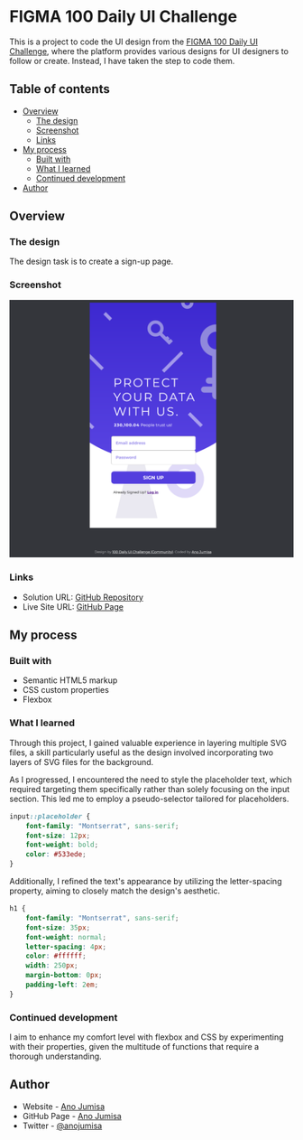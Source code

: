 # FIGMA 100 Daily UI Challenge

This is a project to code the UI design from the [FIGMA 100 Daily UI Challenge](<https://www.figma.com/file/etUxjWs5vdD10byAOH2zty/100-Daily-UI-Challenge-(Community)?type=design&node-id=0-1&mode=design&t=BAlEtsg11iewlKip-0>), where the platform provides various designs for UI designers to follow or create. Instead, I have taken the step to code them.

## Table of contents

-   [Overview](#overview)
    -   [The design](#the-design)
    -   [Screenshot](#screenshot)
    -   [Links](#links)
-   [My process](#my-process)
    -   [Built with](#built-with)
    -   [What I learned](#what-i-learned)
    -   [Continued development](#continued-development)
-   [Author](#author)

## Overview

### The design

The design task is to create a sign-up page.

### Screenshot

![Result-screenshot](/images/Result.png)

### Links

-   Solution URL: [GitHub Repository](https://github.com/anojumisa/sign-up-page)
-   Live Site URL: [GitHub Page](https://anojumisa.github.io/sign-up-page/)

## My process

### Built with

-   Semantic HTML5 markup
-   CSS custom properties
-   Flexbox

### What I learned

Through this project, I gained valuable experience in layering multiple SVG files, a skill particularly useful as the design involved incorporating two layers of SVG files for the background.

As I progressed, I encountered the need to style the placeholder text, which required targeting them specifically rather than solely focusing on the input section. This led me to employ a pseudo-selector tailored for placeholders.

```CSS
input::placeholder {
    font-family: "Montserrat", sans-serif;
    font-size: 12px;
    font-weight: bold;
    color: #533ede;
}
```

Additionally, I refined the text's appearance by utilizing the letter-spacing property, aiming to closely match the design's aesthetic.

```CSS
h1 {
    font-family: "Montserrat", sans-serif;
    font-size: 35px;
    font-weight: normal;
    letter-spacing: 4px;
    color: #ffffff;
    width: 250px;
    margin-bottom: 0px;
    padding-left: 2em;
}
```

### Continued development

I aim to enhance my comfort level with flexbox and CSS by experimenting with their properties, given the multitude of functions that require a thorough understanding.

## Author

-   Website - [Ano Jumisa](https://www.anojumisa.com)
-   GitHub Page - [Ano Jumisa](https://github.com/anojumisa)
-   Twitter - [@anojumisa](https://www.twitter.com/anojumisa)
